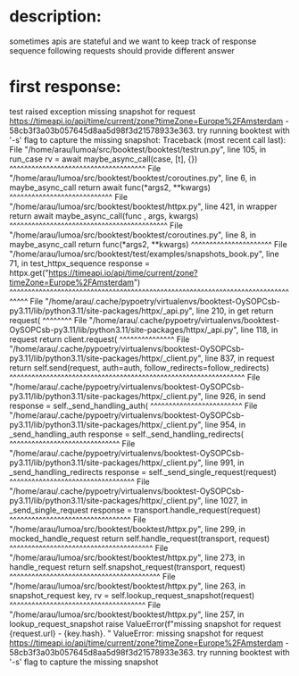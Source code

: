# description:

sometimes apis are stateful and we want to keep track of response sequence
following requests should provide different answer

# first response:


test raised exception missing snapshot for request https://timeapi.io/api/time/current/zone?timeZone=Europe%2FAmsterdam - 58cb3f3a03b057645d8aa5d98f3d21578933e363. try running booktest with '-s' flag to capture the missing snapshot:
Traceback (most recent call last):
  File "/home/arau/lumoa/src/booktest/booktest/testrun.py", line 105, in run_case
    rv = await maybe_async_call(case, [t], {})
         ^^^^^^^^^^^^^^^^^^^^^^^^^^^^^^^^^^^^^
  File "/home/arau/lumoa/src/booktest/booktest/coroutines.py", line 6, in maybe_async_call
    return await func(*args2, **kwargs)
           ^^^^^^^^^^^^^^^^^^^^^^^^^^^^
  File "/home/arau/lumoa/src/booktest/booktest/httpx.py", line 421, in wrapper
    return await maybe_async_call(func , args, kwargs)
           ^^^^^^^^^^^^^^^^^^^^^^^^^^^^^^^^^^^^^^^^^^^
  File "/home/arau/lumoa/src/booktest/booktest/coroutines.py", line 8, in maybe_async_call
    return func(*args2, **kwargs)
           ^^^^^^^^^^^^^^^^^^^^^^
  File "/home/arau/lumoa/src/booktest/test/examples/snapshots_book.py", line 71, in test_httpx_sequence
    response = httpx.get("https://timeapi.io/api/time/current/zone?timeZone=Europe%2FAmsterdam")
               ^^^^^^^^^^^^^^^^^^^^^^^^^^^^^^^^^^^^^^^^^^^^^^^^^^^^^^^^^^^^^^^^^^^^^^^^^^^^^^^^^
  File "/home/arau/.cache/pypoetry/virtualenvs/booktest-OySOPCsb-py3.11/lib/python3.11/site-packages/httpx/_api.py", line 210, in get
    return request(
           ^^^^^^^^
  File "/home/arau/.cache/pypoetry/virtualenvs/booktest-OySOPCsb-py3.11/lib/python3.11/site-packages/httpx/_api.py", line 118, in request
    return client.request(
           ^^^^^^^^^^^^^^^
  File "/home/arau/.cache/pypoetry/virtualenvs/booktest-OySOPCsb-py3.11/lib/python3.11/site-packages/httpx/_client.py", line 837, in request
    return self.send(request, auth=auth, follow_redirects=follow_redirects)
           ^^^^^^^^^^^^^^^^^^^^^^^^^^^^^^^^^^^^^^^^^^^^^^^^^^^^^^^^^^^^^^^^
  File "/home/arau/.cache/pypoetry/virtualenvs/booktest-OySOPCsb-py3.11/lib/python3.11/site-packages/httpx/_client.py", line 926, in send
    response = self._send_handling_auth(
               ^^^^^^^^^^^^^^^^^^^^^^^^^
  File "/home/arau/.cache/pypoetry/virtualenvs/booktest-OySOPCsb-py3.11/lib/python3.11/site-packages/httpx/_client.py", line 954, in _send_handling_auth
    response = self._send_handling_redirects(
               ^^^^^^^^^^^^^^^^^^^^^^^^^^^^^^
  File "/home/arau/.cache/pypoetry/virtualenvs/booktest-OySOPCsb-py3.11/lib/python3.11/site-packages/httpx/_client.py", line 991, in _send_handling_redirects
    response = self._send_single_request(request)
               ^^^^^^^^^^^^^^^^^^^^^^^^^^^^^^^^^^
  File "/home/arau/.cache/pypoetry/virtualenvs/booktest-OySOPCsb-py3.11/lib/python3.11/site-packages/httpx/_client.py", line 1027, in _send_single_request
    response = transport.handle_request(request)
               ^^^^^^^^^^^^^^^^^^^^^^^^^^^^^^^^^
  File "/home/arau/lumoa/src/booktest/booktest/httpx.py", line 299, in mocked_handle_request
    return self.handle_request(transport, request)
           ^^^^^^^^^^^^^^^^^^^^^^^^^^^^^^^^^^^^^^^
  File "/home/arau/lumoa/src/booktest/booktest/httpx.py", line 273, in handle_request
    return self.snapshot_request(transport, request)
           ^^^^^^^^^^^^^^^^^^^^^^^^^^^^^^^^^^^^^^^^^
  File "/home/arau/lumoa/src/booktest/booktest/httpx.py", line 263, in snapshot_request
    key, rv = self.lookup_request_snapshot(request)
              ^^^^^^^^^^^^^^^^^^^^^^^^^^^^^^^^^^^^^
  File "/home/arau/lumoa/src/booktest/booktest/httpx.py", line 257, in lookup_request_snapshot
    raise ValueError(f"missing snapshot for request {request.url} - {key.hash}. "
ValueError: missing snapshot for request https://timeapi.io/api/time/current/zone?timeZone=Europe%2FAmsterdam - 58cb3f3a03b057645d8aa5d98f3d21578933e363. try running booktest with '-s' flag to capture the missing snapshot

